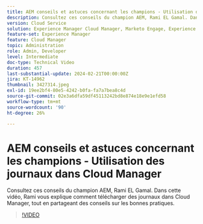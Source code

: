 ```yaml
---
title: AEM conseils et astuces concernant les champions - Utilisation des journaux dans Cloud Manager
description: Consultez ces conseils du champion AEM, Rami EL Gamal. Dans cette vidéo, Rami vous explique comment télécharger des journaux dans Cloud Manager, tout en partageant des conseils sur les bonnes pratiques.
version: Cloud Service
solution: Experience Manager Cloud Manager, Marketo Engage, Experience Manager
feature-set: Experience Manager
feature: Cloud Manager
topic: Administration
role: Admin, Developer
level: Intermediate
doc-type: Technical Video
duration: 457
last-substantial-update: 2024-02-21T00:00:00Z
jira: KT-14962
thumbnail: 3427314.jpeg
exl-id: 19ee2bf4-80e5-4242-b0fa-fa7a7bea8c4d
source-git-commit: 02e3a6dfa59df45113242bd8e874e18e9e1efd58
workflow-type: tm+mt
source-wordcount: '90'
ht-degree: 26%

---
```


# AEM conseils et astuces concernant les champions - Utilisation des journaux dans Cloud Manager

Consultez ces conseils du champion AEM, Rami EL Gamal. Dans cette vidéo, Rami vous explique comment télécharger des journaux dans Cloud Manager, tout en partageant des conseils sur les bonnes pratiques.

>[!VIDEO](https://video.tv.adobe.com/v/3427492/?learn=on)
